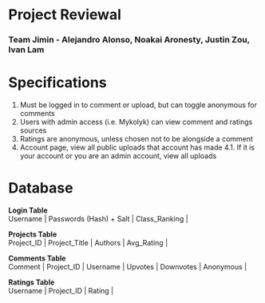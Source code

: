 # Project Reviewal
### Team Jimin - Alejandro Alonso, Noakai Aronesty, Justin Zou, Ivan Lam

# Specifications
1. Must be logged in to comment or upload, but can toggle anonymous for comments
2. Users with admin access (i.e. Mykolyk) can view comment and ratings sources
3. Ratings are anonymous, unless chosen not to be alongside a comment
4. Account page, view all public uploads that account has made
4.1. If it is your account or you are an admin account, view all uploads

# Database
__Login Table__  
Username | Passwords (Hash) + Salt | Class_Ranking |

__Projects Table__  
Project_ID | Project_Title | Authors | Avg_Rating | 

__Comments Table__  
Comment | Project_ID | Username | Upvotes | Downvotes | Anonymous | 

__Ratings Table__  
Username | Project_ID | Rating |
